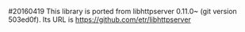 #20160419
This library is ported from libhttpserver 0.11.0~ (git version 503ed0f). Its URL is
https://github.com/etr/libhttpserver